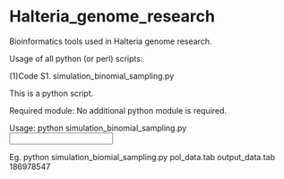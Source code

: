 # Halteria_genome_research
Bioinformatics tools used in Halteria genome research.

Usage of all python (or perl) scripts:

(1)Code S1. simulation_binomial_sampling.py

This is a python script.

Required module: No additional python module is required.

Usage: python simulation_binomial_sampling.py <input file: table recording pool population data> <output file> <total reads number> 
  
  Eg. python simulation_biomial_sampling.py pol_data.tab output_data.tab 186978547
